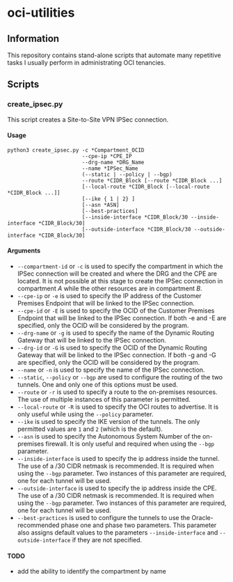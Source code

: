 # **oci-utilities**

## Information

This repository contains stand-alone scripts that automate many repetitive tasks
I usually perform in administrating OCI tenancies.

## Scripts

### create_ipsec.py

This script creates a Site-to-Site VPN IPSec connection.

#### Usage

```
python3 create_ipsec.py -c *Compartment_OCID
                        --cpe-ip *CPE_IP
                        --drg-name *DRG_Name
                        --name *IPSec_Name
                        (--static | --policy | --bgp)
                        --route *CIDR_Block [--route *CIDR_Block ...]
                        [--local-route *CIDR_Block [--local-route *CIDR_Block ...]]
                        [--ike { 1 | 2} ]
                        [--asn *ASN]
                        [--best-practices]
                        [--inside-interface *CIDR_Block/30 --inside-interface *CIDR_Block/30]
                        [--outside-interface *CIDR_Block/30 --outside-interface *CIDR_Block/30]
```
#### Arguments

* `--compartment-id` or `-c` is used to specify the compartment in which the IPSec connection will be created and where the DRG and the CPE are located. It is not possible at this stage to create the IPSec connection in compartment _A_ while the other resources are in compartment _B_.
* `--cpe-ip` or `-e` is used to specify the IP address of the Customer Premises Endpoint that will be linked to the IPSec connection.
* `--cpe-id` or `-E` is used to specify the OCID of the Customer Premises Endpoint that will be linked to the IPSec connection. If both -e and -E are specified, only the OCID will be considered by the program.
* `--drg-name` or `-g` is used to specify the name of the Dynamic Routing Gateway that will be linked to the IPSec connection.
* `--drg-id` or `-G` is used to specify the OCID of the Dynamic Routing Gateway that will be linked to the IPSec connection. If both -g and -G are specified, only the OCID will be considered by the program.
* `--name` or `-n` is used to specify the name of the IPSec connection.
* `--static`, `--policy` or `--bgp` are used to configure the routing of the two tunnels. One and only one of this options must be used.
* `--route` or `-r` is used to specify a route to the on-premises resources. The use of multiple instances of this parameter is permitted.
* `--local-route` or `-R` is used to specify the OCI routes to advertise. It is only useful while using the `--policy` parameter.
* `--ike` is used to specify the IKE version of the tunnels. The only permitted values are `1` and `2` (which is the default).
* `--asn` is used to specify the Autonomous System Number of the on-premises firewall. It is only useful and required when using the `--bgp` parameter.
* `--inside-interface` is used to specify the ip address inside the tunnel. The use of a /30 CIDR netmask is recommended. It is required when using the `--bgp` parameter. Two instances of this parameter are required, one for each tunnel will be used.
* `--outside-interface` is used to specify the ip address inside the CPE. The use of a /30 CIDR netmask is recommended. It is required when using the `--bgp` parameter. Two instances of this parameter are required, one for each tunnel will be used.
* `--best-practices` is used to configure the tunnels to use the Oracle-recommended phase one and phase two parameters. This parameter also assigns default values to the parameters `--inside-interface` and `--outside-interface` if they are not specified.

#### TODO

* add the ability to identify the compartment by name